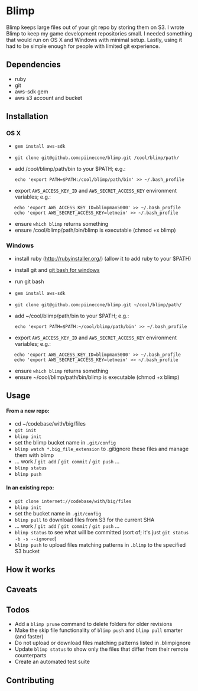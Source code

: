 Blimp
=====

Blimp keeps large files out of your git repo by storing them on S3. I wrote Blimp to keep my game development repositories small. I needed something that would run on OS X and Windows with minimal setup. Lastly, using it had to be simple enough for people with limited git experience.

Dependencies
------------

* ruby
* git
* aws-sdk gem
* aws s3 account and bucket

Installation
------------

### OS X ###

* `gem install aws-sdk`
* `git clone git@github.com:piinecone/blimp.git /cool/blimp/path/`
* add /cool/blimp/path/bin to your $PATH; e.g.:

   `echo 'export PATH=$PATH:/cool/blimp/path/bin' >> ~/.bash_profile`

* export `AWS_ACCESS_KEY_ID` and `AWS_SECRET_ACCESS_KEY` environment variables; e.g.:

```
   echo 'export AWS_ACCESS_KEY_ID=blimpman5000' >> ~/.bash_profile
   echo 'export AWS_SECRET_ACCESS_KEY=letmein' >> ~/.bash_profile
```

* ensure `which blimp` returns something
* ensure /cool/blimp/path/bin/blimp is executable (chmod +x blimp)

### Windows ###

* install ruby (http://rubyinstaller.org/) (allow it to add ruby to your $PATH)
* install git and [git bash for windows](http://git-scm.com/downloads)
* run git bash
* `gem install aws-sdk`
* `git clone git@github.com:piinecone/blimp.git ~/cool/blimp/path/`
* add ~/cool/blimp/path/bin to your $PATH; e.g.:

   `echo 'export PATH=$PATH:~/cool/blimp/path/bin' >> ~/.bash_profile`

* export `AWS_ACCESS_KEY_ID` and `AWS_SECRET_ACCESS_KEY` environment variables; e.g.:

```
   echo 'export AWS_ACCESS_KEY_ID=blimpman5000' >> ~/.bash_profile
   echo 'export AWS_SECRET_ACCESS_KEY=letmein' >> ~/.bash_profile
```

* ensure `which blimp` returns something
* ensure ~/cool/blimp/path/bin/blimp is executable (chmod +x blimp)

Usage
-----

#### From a new repo: ####

* cd ~/codebase/with/big/files
* `git init`
* `blimp init`
* set the blimp bucket name in `.git/config`
* `blimp watch *.big_file_extension` to .gitignore these files and manage them with blimp
* ... work / `git add` / `git commit` / `git push` ...
* `blimp status`
* `blimp push`

#### In an existing repo: ####

* `git clone internet://codebase/with/big/files`
* `blimp init`
* set the bucket name in `.git/config`
* `blimp pull` to download files from S3 for the current SHA
* ... work / `git add` / `git commit` / `git push` ...
* `blimp status` to see what will be committed (sort of; it's just `git status -b -s --ignored`)
* `blimp push` to upload files matching patterns in `.blimp` to the specified S3 bucket

How it works
------------

Caveats
-------

Todos
-----

* Add a `blimp prune` command to delete folders for older revisions
* Make the skip file functionality of `blimp push` and `blimp pull` smarter (and faster)
* Do not upload or download files matching patterns listed in .blimpignore
* Update `blimp status` to show only the files that differ from their remote counterparts
* Create an automated test suite

Contributing
------------
